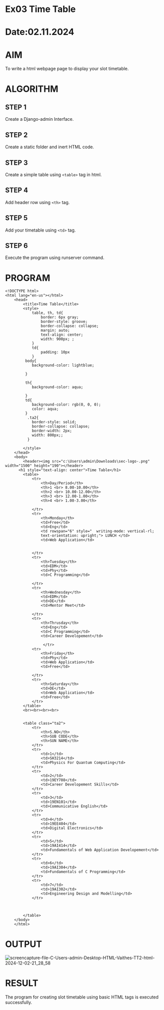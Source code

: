  # Ex03 Time Table
# Date:02.11.2024
# AIM
To write a html webpage page to display your slot timetable.

# ALGORITHM
## STEP 1
Create a Django-admin Interface.

## STEP 2
Create a static folder and inert HTML code.

## STEP 3
Create a simple table using `<table>` tag in html.

## STEP 4
Add header row using `<th>` tag.

## STEP 5
Add your timetable using `<td>` tag.

## STEP 6
Execute the program using runserver command.

# PROGRAM
```
<!DOCTYPE html>
<html lang="en-us"></html>
    <head>
        <title>Time Table</title>
        <style>
            table, th, td{
                border: 6px gray;
                border-style: groove;
                border-collapse: collapse;
                margin: auto;
                text-align: center;
                width: 900px; ;
            }
            td{
                padding: 10px
            }
         body{
            background-color: lightblue;

         }
         
         th{
            background-color: aqua;

         }
         td{
            background-color: rgb(0, 0, 0);
            color: aqua;
         }
          .ta2{
            border-style: solid;
            border-collapse: collapse;
            border-width: 2px;
            width: 800px;;
          }
            
        </style>
    </head>
    <body>
        <header><img src="c:\Users\admin\Downloads\sec-logo-.png" width="1500" height="190"></header>
      <h1 style="text-align: center">Time Table</h1>
        <table>
            <tr>
                <th>Day/Period</th>
                <th>1 <br> 8.00-10.00</th>
                <th>2 <br> 10.00-12.00</th>
                <th>3 <br> 12.00-1.00</th>
                <th>4 <br> 1.00-3.00</th>

            </tr>
            <tr>
                <th>Monday</th>
                <td>Free</td>
                <td>Eng</td>
                <td rowspan="6" style="  writing-mode: vertical-rl;
                text-orientation: upright;"> LUNCH </td>
                <td>Web Application</td>
                

            </tr>
            <tr>
                <th>Tuesday</th>
                <td>EDM</td>
                <td>Phy</td>
                <td>C Programming</td>

            </tr>    
            <tr>
                <th>Wednesday</th>
                <td>EDM</td>
                <td>DE</td>
                <td>Mentor Meet</td>

            </tr>   
            <tr>
                <th>Thrusday</th>
                <td>Eng</td>
                <td>C Programming</td>
                <td>Career Developement</td>

                 </tr>
            <tr>
                <th>Friday</th>
                <td>Phy</td>
                <td>Web Application</td>
                <td>Free</td>
                
            </tr>
            <tr>
                <th>Saturday</th>
                <td>DE</td>
                <td>Web Application</td>
                <td>Free</td>
            </tr>
        </table>
        <br><br><br><br>


        <table class="ta2">
            <tr>
                <th>S.NO</th>
                <th>SUB CODE</th>
                <th>SUN NAME</th>
            </tr>
            <tr>
                <td>1</td>
                <td>SH3214</td>
                <td>Physics For Quantum Computing</td>
            </tr>
            <tr>
                <td>2</td>
                <td>19EY708</td>
                <td>Career Developement Skills</td>
            </tr>
            <tr>
                <td>3</td>
                <td>19EN101</td>
                <td>Communicative English</td>
            </tr>
            <tr>
                <td>4</td>
                <td>19EE404</td>
                <td>Digital Electronics</td>
            </tr>
            <tr>
                <td>5</td>
                <td>19AI414</td>
                <td>Fundamentals of Web Application Developement</td>
            </tr>
            <tr>
                <td>6</td>
                <td>19AI304</td>
                <td>Fundamentals of C Programming</td>
            </tr>
            <tr>
                <td>7</td>
                <td>19AI302</td>
                <td>Engineering Design and Modelling</td>
            </tr>
            


        </table>
    </body>
    </html>
```

    


# OUTPUT



![screencapture-file-C-Users-admin-Desktop-HTML-Vaithes-TT2-html-2024-12-02-21_28_58](https://github.com/user-attachments/assets/2290673f-7ccd-4e12-ae65-9ffba1665ed5)



# RESULT
The program for creating slot timetable using basic HTML tags is executed successfully.

